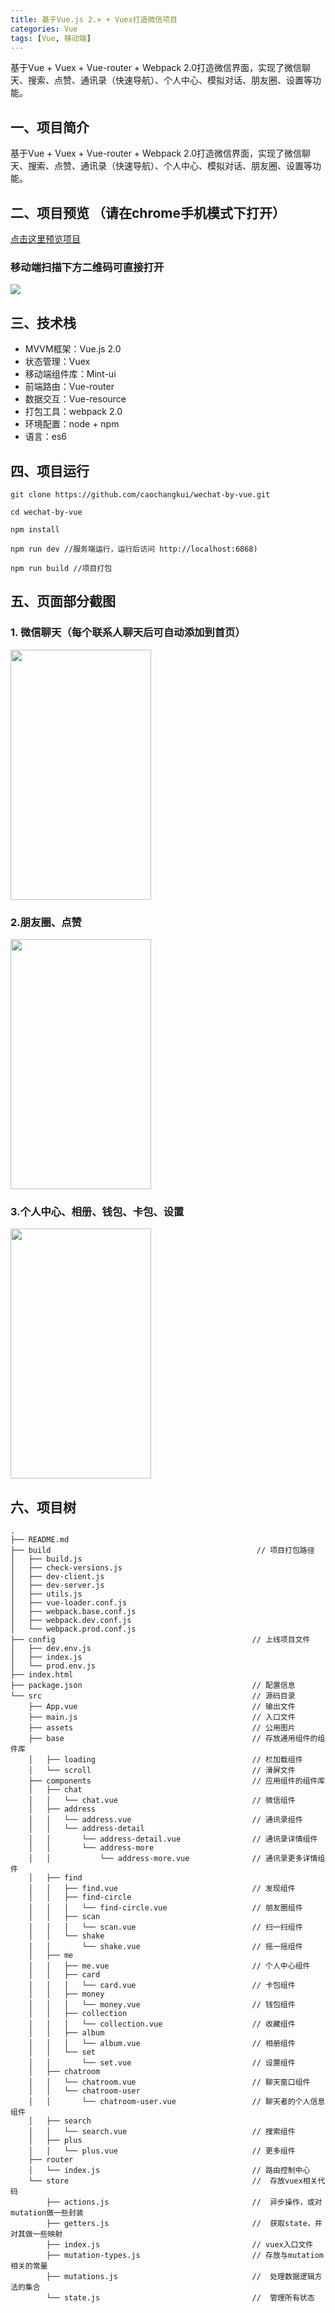 ```yaml
---
title: 基于Vue.js 2.× + Vuex打造微信项目
categories: Vue
tags: [Vue, 移动端]
---
```


基于Vue + Vuex + Vue-router + Webpack 2.0打造微信界面，实现了微信聊天、搜索、点赞、通讯录（快速导航）、个人中心、模拟对话、朋友圈、设置等功能。

<!-- more -->
## 一、项目简介

基于Vue + Vuex + Vue-router + Webpack 2.0打造微信界面，实现了微信聊天、搜索、点赞、通讯录（快速导航）、个人中心、模拟对话、朋友圈、设置等功能。

## 二、项目预览 （请在chrome手机模式下打开）

[点击这里预览项目](https://caochangkui.github.io/MyItems/wechat-by-cck/index.html)


### 移动端扫描下方二维码可直接打开

![](http://images.cnblogs.com/cnblogs_com/cckui/1071419/o_1530259424.png)



## 三、技术栈


- MVVM框架：Vue.js 2.0
- 状态管理：Vuex
- 移动端组件库：Mint-ui
- 前端路由：Vue-router
- 数据交互：Vue-resource
- 打包工具：webpack 2.0
- 环境配置：node + npm
- 语言：es6


## 四、项目运行

```
git clone https://github.com/caochangkui/wechat-by-vue.git

cd wechat-by-vue

npm install

npm run dev //服务端运行，运行后访问 http://localhost:6868)

npm run build //项目打包

```


## 五、页面部分截图

### 1. 微信聊天（每个联系人聊天后可自动添加到首页）

<img src="http://images.cnblogs.com/cnblogs_com/cckui/1069317/o_GIF111.gif" width="225" height="400"  />


### 2.朋友圈、点赞

<img src="http://images.cnblogs.com/cnblogs_com/cckui/1069317/o_GIF222.gif" width="225" height="400" />

### 3.个人中心、相册、钱包、卡包、设置

<img src="http://images.cnblogs.com/cnblogs_com/cckui/1069317/o_GIF333.gif" width="225" height="400" />



## 六、项目树
```
.
├── README.md
├── build                                              // 项目打包路径
│   ├── build.js
│   ├── check-versions.js
│   ├── dev-client.js
│   ├── dev-server.js
│   ├── utils.js
│   ├── vue-loader.conf.js
│   ├── webpack.base.conf.js
│   ├── webpack.dev.conf.js
│   └── webpack.prod.conf.js
├── config                                            // 上线项目文件
│   ├── dev.env.js
│   ├── index.js
│   └── prod.env.js
├── index.html
├── package.json                                      // 配置信息
└── src                                               // 源码目录
    ├── App.vue                                       // 输出文件
    ├── main.js                                       // 入口文件
    ├── assets                                        // 公用图片
    ├── base                                          // 存放通用组件的组件库
    │   ├── loading                                   // 栏加载组件
    │   └── scroll                                    // 滑屏文件
    ├── components                                    // 应用组件的组件库
    │   ├── chat
    │   │   └── chat.vue                              // 微信组件
    │   ├── address
    │   │   └── address.vue                           // 通讯录组件
    │   │   └── address-detail
    │   │       └── address-detail.vue                // 通讯录详情组件
    │   │       └── address-more
    │   │           └── address-more.vue              // 通讯录更多详情组件
    │   ├── find
    │   │   ├── find.vue                              // 发现组件
    │   │   ├── find-circle
    │   │   │   └── find-circle.vue                   // 朋友圈组件
    │   │   ├── scan
    │   │   │   └── scan.vue                          // 扫一扫组件
    │   │   └── shake
    │   │       └── shake.vue                         // 摇一摇组件
    │   ├── me
    │   │   ├── me.vue                                // 个人中心组件
    │   │   ├── card
    │   │   │   └── card.vue                          // 卡包组件
    │   │   ├── money
    │   │   │   └── money.vue                         // 钱包组件
    │   │   ├── collection
    │   │   │   └── collection.vue                    // 收藏组件
    │   │   ├── album
    │   │   │   └── album.vue                         // 相册组件
    │   │   └── set
    │   │       └── set.vue                           // 设置组件
    │   ├── chatroom
    │   │   └── chatroom.vue                          // 聊天窗口组件
    │   │   └── chatroom-user
    │   │       └── chatroom-user.vue                 // 聊天者的个人信息组件
    │   ├── search
    │   │   └── search.vue                            // 搜索组件
    │   ├── plus
    │   │   └── plus.vue                              // 更多组件
    ├── router
    │   └── index.js                                  // 路由控制中心
    └── store                                         //  存放vuex相关代码
        ├── actions.js                                //  异步操作，或对mutation做一些封装
        ├── getters.js                                //  获取state，并对其做一些映射
        ├── index.js                                  // vuex入口文件
        ├── mutation-types.js                         // 存放与mutatiom相关的常量
        ├── mutations.js                              //  处理数据逻辑方法的集合
        └── state.js                                  //  管理所有状态


```


